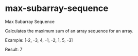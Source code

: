 max-subarray-sequence
=====================

Max Subarray Sequence

Calculates the maximum sum of an array sequence for an array.

Example:
[-2, -3, 4, -1, -2, 1, 5, -3]

Result:
7
